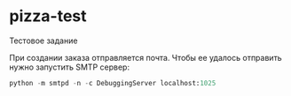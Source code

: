 # pizza-test
Тестовое задание

При создании заказа отправляется почта. Чтобы ее удалось отправить нужно запустить SMTP сервер:

```python
python -m smtpd -n -c DebuggingServer localhost:1025
```